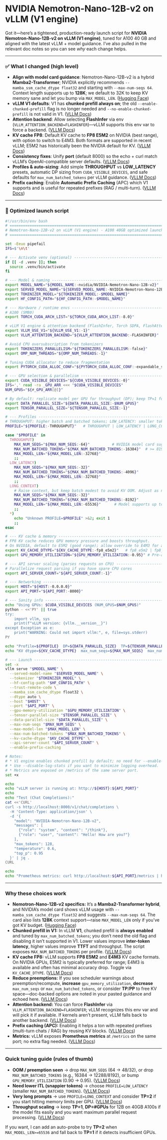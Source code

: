 # NVIDIA Nemotron-Nano-12B-v2 on vLLM (V1 engine)

Got it—here’s a tightened, production-ready launch script for **NVIDIA Nemotron-Nano-12B-v2 on vLLM (V1 engine)**, tuned for A100 40 GB and aligned with the latest vLLM + model guidance. I’ve also pulled in the relevant doc notes so you can see _why_ each change helps.

---

### ✅ What I changed (high level)

- **Align with model card guidance**: Nemotron-Nano-12B-v2 is a hybrid **Mamba2-Transformer**; NVIDIA explicitly recommends `--mamba_ssm_cache_dtype float32` and starting with `--max-num-seqs 64`. Context length supports up to **128K**; we default to 32K to keep KV memory sane and let you bump via `MAX_MODEL_LEN`. ([Hugging Face][1])
- **vLLM V1 defaults**: V1 has **chunked prefill always on**; the old `--enable-chunked-prefill` flag is no longer needed and `--no-enable-chunked-prefill` is not valid in V1. ([VLLM Docs][2])
- **Attention backend**: Allow selecting **FlashInfer** via env (`VLLM_ATTENTION_BACKEND=FLASHINFER`)—vLLM supports this env var to force a backend. ([VLLM Docs][3])
- **KV cache FP8**: Default KV cache to **FP8 E5M2** on NVIDIA (best range), with option to switch to E4M3. Both formats are supported in recent vLLM; E5M2 has historically been the NVIDIA default for KV. ([VLLM Docs][4])
- **Consistency fixes**: Unify **port** (default 8000) so the echo + curl match vLLM’s OpenAI-compatible server defaults. ([VLLM Docs][5])
- **Profiles & auto-sizing**: Add simple **THROUGHPUT** vs **LOW_LATENCY** presets, automatic DP sizing from `CUDA_VISIBLE_DEVICES`, and safe defaults for `max_num_batched_tokens` per vLLM guidance. ([VLLM Docs][2])
- **Prefix caching**: Enable **Automatic Prefix Caching** (APC) which V1 supports and is useful for repeated prefixes (RAG / multi-turn). ([VLLM Docs][6])

---

### 🚀 Optimized launch script

```bash
#!/usr/bin/env bash
# ========================================================================================
# Nemotron-Nano-12B-v2 on vLLM (V1 engine) - A100 40GB optimized launcher
# ========================================================================================

set -Eeuo pipefail
IFS=$'\n\t'

# --- Activate venv (optional) -----------------------------------------------------------
if [[ -d .venv ]]; then
  source .venv/bin/activate
fi

# --- Model & naming ---------------------------------------------------------------------
export MODEL_NAME="${MODEL_NAME:-nvidia/NVIDIA-Nemotron-Nano-12B-v2}"
export SERVED_MODEL_NAME="${SERVED_MODEL_NAME:-NVIDIA-Nemotron-Nano-12B-v2}"
export TOKENIZER_MODEL="${TOKENIZER_MODEL:-$MODEL_NAME}"
export HF_CONFIG_PATH="${HF_CONFIG_PATH:-$MODEL_NAME}"

# --- Hardware / runtime envs ------------------------------------------------------------
# A100 (SM80)
export TORCH_CUDA_ARCH_LIST="${TORCH_CUDA_ARCH_LIST:-8.0}"

# vLLM V1 engine & attention backend (FlashInfer, Torch SDPA, FlashAttention, etc.)
export VLLM_USE_V1="${VLLM_USE_V1:-1}"
export VLLM_ATTENTION_BACKEND="${VLLM_ATTENTION_BACKEND:-FLASHINFER}"

# Avoid CPU oversubscription from tokenizers
export TOKENIZERS_PARALLELISM="${TOKENIZERS_PARALLELISM:-false}"
export OMP_NUM_THREADS="${OMP_NUM_THREADS:-1}"

# Tuning CUDA allocator to reduce fragmentation
export PYTORCH_CUDA_ALLOC_CONF="${PYTORCH_CUDA_ALLOC_CONF:-expandable_segments:True,max_split_size_mb:128}"

# --- GPU selection & parallelism --------------------------------------------------------
export CUDA_VISIBLE_DEVICES="${CUDA_VISIBLE_DEVICES:-0}"
IFS=',' read -ra _GPU_ARR <<< "$CUDA_VISIBLE_DEVICES"
NUM_GPUS="${#_GPU_ARR[@]}"

# By default: replicate model per GPU for throughput (DP); keep TP=1 for 12B on 40GB.
export DATA_PARALLEL_SIZE="${DATA_PARALLEL_SIZE:-$NUM_GPUS}"
export TENSOR_PARALLEL_SIZE="${TENSOR_PARALLEL_SIZE:-1}"

# --- Profiles ---------------------------------------------------------------------------
# THROUGHPUT: higher batch and batched tokens; LOW_LATENCY: smaller token bucket for lower ITL
PROFILE="${PROFILE:-THROUGHPUT}"   # THROUGHPUT | LOW_LATENCY | LONG_CONTEXT

case "$PROFILE" in
  THROUGHPUT)
    MAX_NUM_SEQS="${MAX_NUM_SEQS:-64}"          # NVIDIA model card suggests starting at 64
    MAX_NUM_BATCHED_TOKENS="${MAX_NUM_BATCHED_TOKENS:-16384}"  # >= 8192 for throughput
    MAX_MODEL_LEN="${MAX_MODEL_LEN:-32768}"
    ;;
  LOW_LATENCY)
    MAX_NUM_SEQS="${MAX_NUM_SEQS:-32}"
    MAX_NUM_BATCHED_TOKENS="${MAX_NUM_BATCHED_TOKENS:-4096}"
    MAX_MODEL_LEN="${MAX_MODEL_LEN:-32768}"
    ;;
  LONG_CONTEXT)
    # Raise context, but keep batch modest to avoid KV OOM. Adjust as needed.
    MAX_NUM_SEQS="${MAX_NUM_SEQS:-32}"
    MAX_NUM_BATCHED_TOKENS="${MAX_NUM_BATCHED_TOKENS:-8192}"
    MAX_MODEL_LEN="${MAX_MODEL_LEN:-65536}"      # Model supports up to 128k if you have the memory
    ;;
  *)
    echo "Unknown PROFILE=$PROFILE" >&2; exit 1
    ;;
esac

# --- KV cache & memory ------------------------------------------------------------------
# FP8 KV cache reduces GPU memory pressure and boosts throughput.
# On NVIDIA, default to E5M2 (good range); allow override to E4M3 for accuracy needs.
export KV_CACHE_DTYPE="${KV_CACHE_DTYPE:-fp8_e5m2}"   # fp8_e5m2 | fp8_e4m3 | auto | fp16 | bf16
export GPU_MEMORY_UTILIZATION="${GPU_MEMORY_UTILIZATION:-0.95}" # Pre-allocate more KV to reduce preemption

# --- API server scaling (parses requests on CPU) ----------------------------------------
# Parallelize request parsing if you have spare CPU cores
export API_SERVER_COUNT="${API_SERVER_COUNT:-1}"

# --- Networking -------------------------------------------------------------------------
export HOST="${HOST:-0.0.0.0}"
export API_PORT="${API_PORT:-8000}"

# --- Sanity info ------------------------------------------------------------------------
echo "Using GPUs: $CUDA_VISIBLE_DEVICES (NUM_GPUS=$NUM_GPUS)"
python - <<'PY' || true
try:
    import vllm, sys
    print(f"vLLM version: {vllm.__version__}")
except Exception as e:
    print("WARNING: Could not import vllm:", e, file=sys.stderr)
PY

echo "Profile=${PROFILE}  DP=${DATA_PARALLEL_SIZE}  TP=${TENSOR_PARALLEL_SIZE}"
echo "KV dtype=${KV_CACHE_DTYPE}  max_num_seqs=${MAX_NUM_SEQS}  max_num_batched_tokens=${MAX_NUM_BATCHED_TOKENS}  max_model_len=${MAX_MODEL_LEN}"

# --- Launch -----------------------------------------------------------------------------
set -x
vllm serve "$MODEL_NAME" \
  --served-model-name "$SERVED_MODEL_NAME" \
  --tokenizer "$TOKENIZER_MODEL" \
  --hf-config-path "$HF_CONFIG_PATH" \
  --trust-remote-code \
  --mamba_ssm_cache_dtype float32 \
  --dtype auto \
  --host "$HOST" \
  --port "$API_PORT" \
  --gpu-memory-utilization "$GPU_MEMORY_UTILIZATION" \
  --tensor-parallel-size "$TENSOR_PARALLEL_SIZE" \
  --data-parallel-size "$DATA_PARALLEL_SIZE" \
  --max-num-seqs "$MAX_NUM_SEQS" \
  --max-model-len "$MAX_MODEL_LEN" \
  --max-num-batched-tokens "$MAX_NUM_BATCHED_TOKENS" \
  --kv-cache-dtype "$KV_CACHE_DTYPE" \
  --api-server-count "$API_SERVER_COUNT" \
  --enable-prefix-caching

# Notes:
# * V1 engine enables chunked prefill by default; no need for --enable-chunked-prefill.
# * Use --disable-log-stats if you want to minimize logging overhead.
# * Metrics are exposed on /metrics of the same server port.
set +x

echo
echo "vLLM server is running at: http://${HOST}:${API_PORT}"
echo
echo "Test (Chat Completions):"
cat <<'CURL'
curl -s http://localhost:8000/v1/chat/completions \
  -H 'Content-Type: application/json' \
  -d '{
    "model": "NVIDIA-Nemotron-Nano-12B-v2",
    "messages": [
      {"role": "system", "content": "/think"},
      {"role": "user", "content": "Hello! How are you?"}
    ],
    "max_tokens": 128,
    "temperature": 0.6,
    "top_p": 0.95
  }' | jq .
CURL

echo
echo "Prometheus metrics: curl http://localhost:${API_PORT}/metrics | head -n 20"
```

---

### Why these choices work

- **Nemotron-Nano-12B-v2 specifics:** It’s a **Mamba2-Transformer hybrid**, and NVIDIA’s model card shows vLLM usage with `--mamba_ssm_cache_dtype float32` and suggests `--max-num-seqs 64`. The card also lists **128K** context support—raise `MAX_MODEL_LEN` only if you’ve got KV budget. ([Hugging Face][1])
- **Chunked prefill in V1:** In vLLM **V1**, chunked prefill is **always enabled** and tuned by `max_num_batched_tokens`; you don’t need the old flag and disabling it isn’t supported in V1. Lower values improve **inter-token latency**, higher values improve **TTFT** and throughput. The script exposes `MAX_NUM_BATCHED_TOKENS` per profile. ([VLLM Docs][2])
- **KV cache FP8:** vLLM supports **FP8 E5M2** and **E4M3** KV cache formats. On NVIDIA GPUs, E5M2 is typically preferred for range; E4M3 is available and often has minimal accuracy drop. Toggle via `KV_CACHE_DTYPE`. ([VLLM Docs][4])
- **Reduce preemptions:** If you see scheduler warnings about preemption/recompute, **increase** `gpu_memory_utilization`, **decrease** `max_num_seqs` or `max_num_batched_tokens`, or consider **TP**/**PP** to free KV space—doc-backed options are noted in your pasted guidance and echoed here. ([VLLM Docs][2])
- **Attention backend:** You can force **FlashInfer** via `VLLM_ATTENTION_BACKEND=FLASHINFER`; vLLM recognizes this env var and will pick it if available. If kernels aren’t present, vLLM falls back to another backend. ([VLLM Docs][3])
- **Prefix caching (APC):** Enabling it helps a ton with repeated prefixes (multi-turn chats / RAG) by reusing KV blocks. ([VLLM Docs][6])
- **Metrics:** vLLM exposes **Prometheus metrics** at `/metrics` on the same port; no extra flag needed. ([VLLM Docs][7])

---

### Quick tuning guide (rules of thumb)

- **OOM / preemption seen** → drop `MAX_NUM_SEQS` (64 → 48/32), or drop `MAX_NUM_BATCHED_TOKENS` (e.g., 16384 → 12288/8192), or bump `GPU_MEMORY_UTILIZATION` (0.90 → 0.95). ([VLLM Docs][2])
- **Need lower ITL (snappier tokens)** → choose `PROFILE=LOW_LATENCY` (smaller `MAX_NUM_BATCHED_TOKENS`). ([VLLM Docs][2])
- **Very long prompts** → use `PROFILE=LONG_CONTEXT` and consider **TP=2** if you start hitting memory limits per GPU. ([VLLM Docs][8])
- **Throughput scaling** → keep **TP=1**, **DP=#GPUs** for 12B on 40GB A100s if the model fits easily and you want maximum parallel request processing. ([VLLM Docs][9])

If you want, I can add an auto-probe to try **TP=2** when `MAX_MODEL_LEN>=65536` and fall back to **TP=1** if it detects insufficient GPUs.

[1]: https://huggingface.co/nvidia/NVIDIA-Nemotron-Nano-12B-v2 "nvidia/NVIDIA-Nemotron-Nano-12B-v2 · Hugging Face"
[2]: https://docs.vllm.ai/en/latest/configuration/optimization.html?utm_source=chatgpt.com "Optimization and Tuning - vLLM"
[3]: https://docs.vllm.ai/en/latest/getting_started/quickstart.html?utm_source=chatgpt.com "Quickstart - vLLM"
[4]: https://docs.vllm.ai/en/v0.6.1/quantization/fp8_e5m2_kvcache.html?utm_source=chatgpt.com "FP8 E5M2 KV Cache - vLLM"
[5]: https://docs.vllm.ai/en/latest/cli/serve.html?utm_source=chatgpt.com "JSON CLI Arguments - vLLM"
[6]: https://docs.vllm.ai/en/stable/design/prefix_caching.html?utm_source=chatgpt.com "Automatic Prefix Caching - vLLM"
[7]: https://docs.vllm.ai/en/v0.9.2/usage/metrics.html?utm_source=chatgpt.com "Production Metrics - vLLM"
[8]: https://docs.vllm.ai/en/stable/serving/parallelism_scaling.html?utm_source=chatgpt.com "Parallelism and Scaling - vLLM"
[9]: https://docs.vllm.ai/en/latest/configuration/engine_args.html?utm_source=chatgpt.com "Engine Arguments - vLLM"
